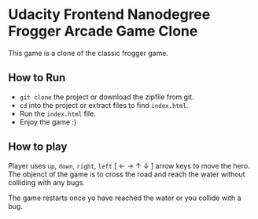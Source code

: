 #  Udacity Frontend Nanodegree Frogger Arcade Game Clone
This game is a clone of the classic frogger game.

## How to Run
- `git clone` the project or download the zipfile from git.
- `cd` into the project or extract files to find `index.html`.
- Run the `index.html` file.
- Enjoy the game :)

## How to play
Player uses `up`, `down`, `right`, `left` [  ←   →   ↑   ↓  ] arrow keys to move the hero. The objenct of the game is to cross the road and reach the water without colliding with  any bugs.

The game restarts once yo have reached the water or you collide with a bug.